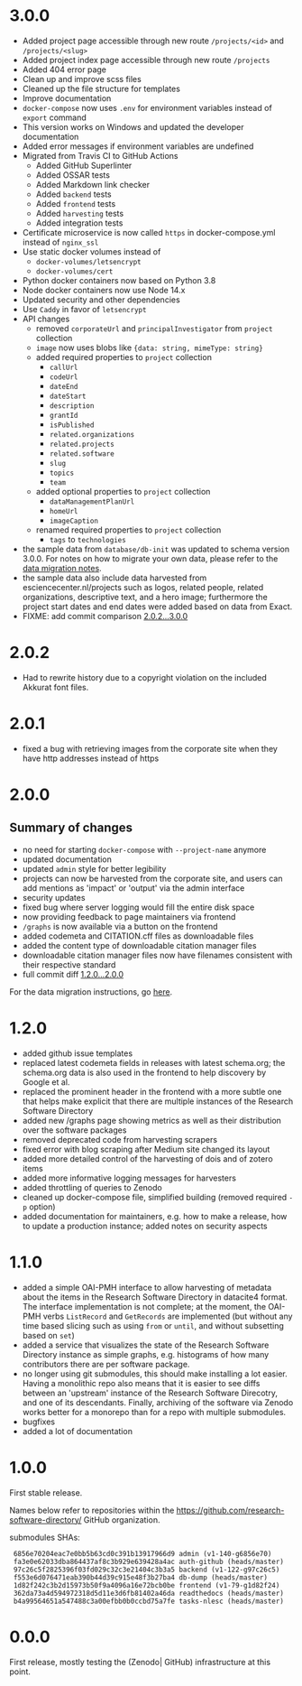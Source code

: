 # 3.0.0

- Added project page accessible through new route `/projects/<id>` and `/projects/<slug>`
- Added project index page accessible through new route `/projects`
- Added 404 error page
- Clean up and improve scss files
- Cleaned up the file structure for templates
- Improve documentation
- `docker-compose` now uses `.env` for environment variables instead of `export` command
- This version works on Windows and updated the developer documentation
- Added error messages if environment variables are undefined
- Migrated from Travis CI to GitHub Actions
    - Added GitHub Superlinter
    - Added OSSAR tests
    - Added Markdown link checker
    - Added `backend` tests
    - Added `frontend` tests
    - Added `harvesting` tests
    - Added integration tests
- Certificate microservice is now called `https` in docker-compose.yml instead of `nginx_ssl`
- Use static docker volumes instead of 
    - `docker-volumes/letsencrypt` 
    - `docker-volumes/cert`
- Python docker containers now based on Python 3.8
- Node docker containers now use Node 14.x
- Updated security and other dependencies
- Use `Caddy` in favor of `letsencrypt`
- API changes
    - removed `corporateUrl` and `principalInvestigator` from `project` collection
    - `image` now uses blobs like `{data: string, mimeType: string}`
    - added required properties to `project` collection
        - `callUrl`
        - `codeUrl`
        - `dateEnd`
        - `dateStart`
        - `description`
        - `grantId`
        - `isPublished`
        - `related.organizations`
        - `related.projects`
        - `related.software`
        - `slug`
        - `topics`
        - `team`
    - added optional properties to `project` collection
        - `dataManagementPlanUrl`    
        - `homeUrl`
        - `imageCaption`
    - renamed required properties to `project` collection
        - `tags` to `technologies`
- the sample data from `database/db-init` was updated to schema version 3.0.0. For notes on
  how to migrate your own data, please refer to the
  [data migration notes](/data-migration/2.0-to-3.0/README.md).
- the sample data also include data harvested from esciencecenter.nl/projects such as logos,
  related people, related organizations, descriptive text, and a hero image; furthermore the
  project start dates and end dates were added based on data from Exact. 
- FIXME: add commit comparison [2.0.2...3.0.0](https://github.com/research-software-directory/research-software-directory/compare/2.0.2...3.0.0)

# 2.0.2

- Had to rewrite history due to a copyright violation on the included Akkurat font files.

# 2.0.1

- fixed a bug with retrieving images from the corporate site when they have http addresses instead of https

# 2.0.0

<!-- - Bugfix | Change | Feature | Documentation | Security -->
## Summary of changes

- no need for starting ``docker-compose`` with ``--project-name`` anymore
- updated documentation
- updated ``admin`` style for better legibility
- projects can now be harvested from the corporate site, and users can add mentions as 'impact' or 'output' via the admin interface
- security updates
- fixed bug where server logging would fill the entire disk space
- now providing feedback to page maintainers via frontend
- ``/graphs`` is now available via a button on the frontend
- added codemeta and CITATION.cff files as downloadable files
- added the content type of downloadable citation manager files
- downloadable citation manager files now have filenames consistent with their respective standard
- full commit diff [1.2.0...2.0.0](https://github.com/research-software-directory/research-software-directory/compare/e1e10fc781089d19aedc32824ffe4641f746baa2...2be41cb88be237700f60feb03fd4702e7bee9cff)

For the data migration instructions, go [here](/data-migration/1.x-to-2.x/README.md).

# 1.2.0

- added github issue templates
- replaced latest codemeta fields in releases with latest schema.org; the schema.org data is also used in the frontend to help discovery by Google et al.
- replaced the prominent header in the frontend with a more subtle one that helps make explicit that there are multiple instances of the Research Software Directory
- added new /graphs page showing metrics as well as their distribution over the software packages
- removed deprecated code from harvesting scrapers
- fixed error with blog scraping after Medium site changed its layout
- added more detailed control of the harvesting of dois and of zotero items
- added more informative logging messages for harvesters
- added throttling of queries to Zenodo
- cleaned up docker-compose file, simplified building (removed required ``-p`` option)
- added documentation for maintainers, e.g. how to make a release, how to update a production instance; added notes on security aspects

# 1.1.0

- added a simple OAI-PMH interface to allow harvesting of metadata about the 
items in the Research Software Directory in datacite4 format. The interface
implementation is not complete; at the moment, the OAI-PMH verbs ``ListRecord``
and ``GetRecords`` are implemented (but without any time based slicing such as
using ``from`` or ``until``, and without subsetting based on ``set``)
- added a service that visualizes the state of the Research Software Directory 
instance as simple graphs, e.g. histograms of how many contributors there are 
per software package.
- no longer using git submodules, this should make installing a lot easier. 
Having a monolithic repo also means that it is easier to see diffs between an 
'upstream' instance of the Research Software Direcotry, and one of its
descendants. Finally, archiving of the software via Zenodo works better for a
monorepo than for a repo with multiple submodules.
- bugfixes
- added a lot of documentation

# 1.0.0

First stable release.

Names below refer to repositories within the https://github.com/research-software-directory/ GitHub organization.

submodules SHAs:
```
 6856e70204eac7e0bb5b63cd0c391b13917966d9 admin (v1-140-g6856e70)
 fa3e0e62033dba864437af8c3b929e639428a4ac auth-github (heads/master)
 97c26c5f2825396f03fd029c32c3e21404c3b3a5 backend (v1-122-g97c26c5)
 f553e6d076471eab390b44d39c915e48f3b27ba4 db-dump (heads/master)
 1d82f242c3b2d15973b50f9a4096a16e72bcb0be frontend (v1-79-g1d82f24)
 362da73a4d594972318d5d11e3d6fb81402a46da readthedocs (heads/master)
 b4a99564651a547488c3a00efbb0b0ccbd75a7fe tasks-nlesc (heads/master)
```

# 0.0.0

First release, mostly testing the (Zenodo| GitHub) infrastructure at this point.


